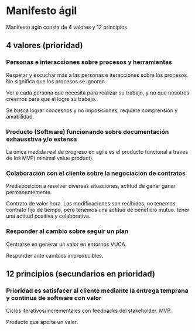 # Manifesto ágil 
Manifesto ágin consta de 4 valores y 12 principios 

## 4 valores (prioridad)

### Personas e interacciones sobre procesos y herramientas 

Respetar y escuchar más a las personas e iteracciones sobre los procesos. No significa que los procesos se ignoren. 

Ver a cada persona que necesita para realizar su trabajo, y no que nosotros creemos para que el logre su trabajo. 

Se busca lograr concesnos y no imposiciones, requiere comprensión y amabilidad. 

### Producto (Software) funcionando sobre documentación exhausstiva y/o extensa

La única medida real de progreso en agile es el producto funcional a traves de los MVP( minimal value product). 

### Colaboración con el cliente sobre la negociación de contratos

Predisposición a resolver diversas situaciones, actitud de ganar ganar permanentemente. 

Contrato de valor hora. Las modificaciones son recibidas, no tenemos contrato fijo de tiempo, pero tenemos una actitud de beneficio mutuo. tener una actitud positiva y colaborativa. 

### Responder al cambio sobre seguir un plan

Centrarse en generar un valor en entornos VUCA. 

Responder ante cambios impredecibles.   




## 12 principios (secundarios en prioridad)

### Prioridad es satisfacer al cliente mediante la entrega temprana y continua de software con valor 

Ciclos iterativos/incrementales con feedbacks del stakeholder. MVP. 

Producto que aporte un valor. 

